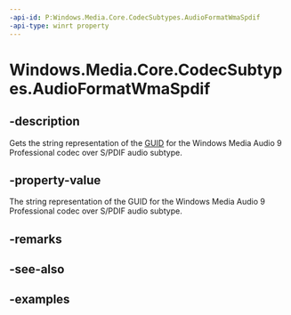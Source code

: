 ```yaml
---
-api-id: P:Windows.Media.Core.CodecSubtypes.AudioFormatWmaSpdif
-api-type: winrt property
---
```


<!-- Property syntax.
public string AudioFormatWmaSpdif { get; }
-->

# Windows.Media.Core.CodecSubtypes.AudioFormatWmaSpdif

## -description
Gets the string representation of the [GUID](/windows/win32/api/guiddef/ns-guiddef-guid) for the Windows Media Audio 9 Professional codec over S/PDIF audio subtype.

## -property-value
The string representation of the GUID for the Windows Media Audio 9 Professional codec over S/PDIF audio subtype.


## -remarks

## -see-also

## -examples

